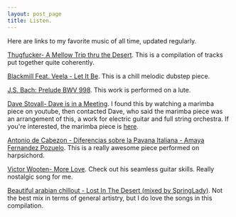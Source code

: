 ```yaml
---
layout: post_page
title: Listen.
---
```


Here are links to my favorite music of all time, updated regularly. 

<a href="https://soundcloud.com/thugfucker/a-mellow-trip-thru-the-desert">Thugfucker- A Mellow Trip thru the Desert</a>. This is a compilation of tracks put together quite coherently.

<a href="https://www.youtube.com/watch?v=sDI6HTR9arA">Blackmill Feat. Veela - Let It Be</a>. This is a chill melodic dubstep piece.

<a href="https://www.youtube.com/watch?v=m7Eeeh1IqVE&index=7&list=FLwuJBr3NfueLvMF6WP6Vpxg">J.S. Bach: Prelude BWV 998</a>. This work is performed on a lute.

<a href="https://www.youtube.com/watch?v=foWxoMsl2hI&list=FLwuJBr3NfueLvMF6WP6Vpxg&index=8">Dave Stovall- Dave is in a Meeting</a>. I found this by watching a marimba piece on youtube, then contacted Dave, who said the marimba piece was an arrangement of this, a work for electric guitar and full string orchestra. If you're interested, the marimba piece is <a href="https://www.youtube.com/watch?v=kdtmXYa6lz8">here</a>.

<a href="https://www.youtube.com/watch?v=jD7VKUSl6NU&index=9&list=FLwuJBr3NfueLvMF6WP6Vpxg">Antonio de Cabezon - Diferencias sobre la Pavana Italiana - Amaya Fernandez Pozuelo</a>. This is a really awesome piece performed on harpsichord.

<a href="https://www.youtube.com/watch?v=kt43oK__LC0&index=102&list=FLwuJBr3NfueLvMF6WP6Vpxg">Victor Wooten- More Love</a>. Check out his seamless guitar skills. Really nostalgic song for me.

<a href="https://www.youtube.com/watch?v=iNJTRhtgIFA">Beautiful arabian chillout - Lost In The Desert (mixed by SpringLady)</a>. Not the best mix in terms of general artistry, but I do love the songs in this compilation.


